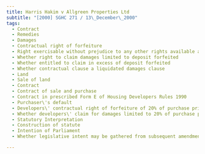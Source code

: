 ```yaml
---
title: Harris Hakim v Allgreen Properties Ltd 
subtitle: "[2000] SGHC 271 / 13\_December\_2000"
tags:
  - Contract
  - Remedies
  - Damages
  - Contractual right of forfeiture
  - Right exercisable without prejudice to any other rights available at law or in equity
  - Whether right to claim damages limited to deposit forfeited
  - Whether entitled to claim in excess of deposit forfeited
  - Whether contractual clause a liquidated damages clause
  - Land
  - Sale of land
  - Contract
  - Contract of sale and purchase
  - Contract in prescribed Form E of Housing Developers Rules 1990
  - Purchaser\'s default
  - Developers\' contractual right of forfeiture of 20% of purchase price
  - Whether developers\' claim for damages limited to 20% of purchase price
  - Statutory Interpretation
  - Construction of statute
  - Intention of Parliament
  - Whether legislative intent may be gathered from subsequent amendments to legislation

---
```


